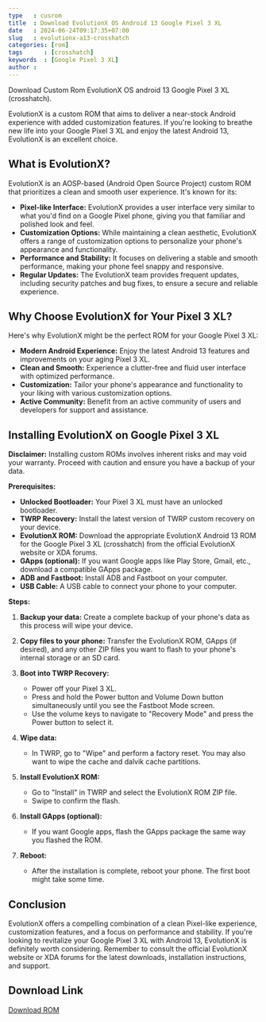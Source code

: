 ```yaml
---
type   : cusrom
title  : Download EvolutionX OS Android 13 Google Pixel 3 XL
date   : 2024-06-24T09:17:35+07:00
slug   : evolutionx-a13-crosshatch
categories: [rom]
tags      : [crosshatch]
keywords  : [Google Pixel 3 XL]
author :
---
```


Download Custom Rom EvolutionX OS android 13 Google Pixel 3 XL (crosshatch).

EvolutionX is a custom ROM that aims to deliver a near-stock Android experience with added customization features. If you're looking to breathe new life into your Google Pixel 3 XL and enjoy the latest Android 13, EvolutionX is an excellent choice.

## What is EvolutionX?

EvolutionX is an AOSP-based (Android Open Source Project) custom ROM that prioritizes a clean and smooth user experience. It's known for its:

* **Pixel-like Interface:**  EvolutionX provides a user interface very similar to what you'd find on a Google Pixel phone, giving you that familiar and polished look and feel.
* **Customization Options:** While maintaining a clean aesthetic, EvolutionX offers a range of customization options to personalize your phone's appearance and functionality.
* **Performance and Stability:** It focuses on delivering a stable and smooth performance, making your phone feel snappy and responsive.
* **Regular Updates:** The EvolutionX team provides frequent updates, including security patches and bug fixes, to ensure a secure and reliable experience.

## Why Choose EvolutionX for Your Pixel 3 XL?

Here's why EvolutionX might be the perfect ROM for your Google Pixel 3 XL:

* **Modern Android Experience:**  Enjoy the latest Android 13 features and improvements on your aging Pixel 3 XL.
* **Clean and Smooth:** Experience a clutter-free and fluid user interface with optimized performance.
* **Customization:** Tailor your phone's appearance and functionality to your liking with various customization options.
* **Active Community:**  Benefit from an active community of users and developers for support and assistance.

## Installing EvolutionX on Google Pixel 3 XL

**Disclaimer:** Installing custom ROMs involves inherent risks and may void your warranty. Proceed with caution and ensure you have a backup of your data.

**Prerequisites:**

* **Unlocked Bootloader:** Your Pixel 3 XL must have an unlocked bootloader.
* **TWRP Recovery:** Install the latest version of TWRP custom recovery on your device.
* **EvolutionX ROM:** Download the appropriate EvolutionX Android 13 ROM for the Google Pixel 3 XL (crosshatch) from the official EvolutionX website or XDA forums.
* **GApps (optional):** If you want Google apps like Play Store, Gmail, etc., download a compatible GApps package.
* **ADB and Fastboot:**  Install ADB and Fastboot on your computer.
* **USB Cable:** A USB cable to connect your phone to your computer.

**Steps:**

1. **Backup your data:** Create a complete backup of your phone's data as this process will wipe your device.

2. **Copy files to your phone:** Transfer the EvolutionX ROM, GApps (if desired), and any other ZIP files you want to flash to your phone's internal storage or an SD card.

3. **Boot into TWRP Recovery:**
   - Power off your Pixel 3 XL.
   - Press and hold the Power button and Volume Down button simultaneously until you see the Fastboot Mode screen.
   - Use the volume keys to navigate to "Recovery Mode" and press the Power button to select it.

4. **Wipe data:**
   - In TWRP, go to "Wipe" and perform a factory reset. You may also want to wipe the cache and dalvik cache partitions.

5. **Install EvolutionX ROM:**
   - Go to "Install" in TWRP and select the EvolutionX ROM ZIP file.
   - Swipe to confirm the flash.

6. **Install GApps (optional):**
   - If you want Google apps, flash the GApps package the same way you flashed the ROM.

7. **Reboot:**
   - After the installation is complete, reboot your phone. The first boot might take some time.

## Conclusion

EvolutionX offers a compelling combination of a clean Pixel-like experience, customization features, and a focus on performance and stability. If you're looking to revitalize your Google Pixel 3 XL with Android 13, EvolutionX is definitely worth considering. Remember to consult the official EvolutionX website or XDA forums for the latest downloads, installation instructions, and support.


## Download Link
[Download ROM](https://sourceforge.net/projects/evolution-x/files/crosshatch/13/)

